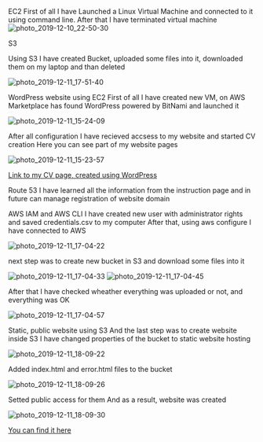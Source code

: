 EC2
First of all I have Launched a Linux Virtual Machine and connected to it using command line. After that I have terminated virtual machine
![photo_2019-12-10_22-50-30](https://user-images.githubusercontent.com/58468159/70636709-ab8e4800-1c3e-11ea-936b-3edf68f9c340.jpg)

S3

Using S3 I have created Bucket, uploaded some files into it, downloaded them on my laptop and than deleted

![photo_2019-12-11_17-51-40](https://user-images.githubusercontent.com/58468159/70636945-1049a280-1c3f-11ea-876d-a40bb1177cec.jpg)

WordPress website using EC2
First of all I have created new VM, on AWS Marketplace has found WordPress powered by BitNami and launched it

![photo_2019-12-11_15-24-09](https://user-images.githubusercontent.com/58468159/70637237-91a13500-1c3f-11ea-9b73-db9214c9abc6.jpg)

After all configuration I have recieved accsess to my website and started CV creation
Here you can see part of my website pages

![photo_2019-12-11_15-23-57](https://user-images.githubusercontent.com/58468159/70637289-a67dc880-1c3f-11ea-997d-0901765a1d21.jpg)

[Link to my CV page, created using WordPress](http://3.136.59.135/)

Route 53
I have learned all the information from the instruction page and in future can manage registration of website domain

AWS IAM and AWS CLI
I have created new user with administrator rights and saved credentials.csv to my computer
After that, using aws configure I have connected to AWS 

![photo_2019-12-11_17-04-22](https://user-images.githubusercontent.com/58468159/70638014-d6799b80-1c40-11ea-8a20-7d444a067211.jpg)

next step was to create new bucket in S3 and download some files into it

![photo_2019-12-11_17-04-33](https://user-images.githubusercontent.com/58468159/70638116-f9a44b00-1c40-11ea-94b8-41021ee5f106.jpg)
![photo_2019-12-11_17-04-45](https://user-images.githubusercontent.com/58468159/70638121-fe68ff00-1c40-11ea-9822-baa791198178.jpg)

After that I have checked wheather everything was uploaded or not, and everything was OK

![photo_2019-12-11_17-04-57](https://user-images.githubusercontent.com/58468159/70638223-29535300-1c41-11ea-942e-b08193bfeebe.jpg)

Static, public website using S3
And the last step was to create website inside S3
I have changed properties of the bucket to static website hosting

![photo_2019-12-11_18-09-22](https://user-images.githubusercontent.com/58468159/70638420-86e79f80-1c41-11ea-82dc-aa80ac6a8d25.jpg)

Added index.html and error.html files to the bucket

![photo_2019-12-11_18-09-26](https://user-images.githubusercontent.com/58468159/70638485-a1217d80-1c41-11ea-85be-cbfe5d5fe030.jpg)

Setted public access for them
And as a result, website was created

![photo_2019-12-11_18-09-30](https://user-images.githubusercontent.com/58468159/70638497-a7175e80-1c41-11ea-8952-3c47664c83a4.jpg)

[You can find it here](http://zhuvakabucket.s3-website-us-east-1.amazonaws.com/)

